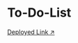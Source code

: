 # To-Do-List

[Deployed Link ↗️](https://651818d40c95ec1e9ec0163d--melodic-chimera-ec114c.netlify.app/)
